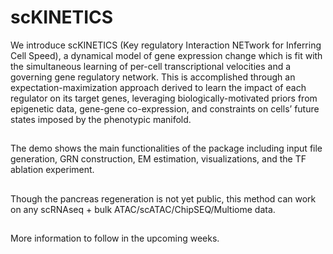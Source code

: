# scKINETICS
We introduce scKINETICS (Key regulatory Interaction NETwork for Inferring Cell Speed), a dynamical model of gene expression change which is fit with the simultaneous learning of per-cell transcriptional velocities and a governing gene regulatory network. This is accomplished through an expectation-maximization approach derived to learn the impact of each regulator on its target genes, leveraging biologically-motivated priors from epigenetic data, gene-gene co-expression, and constraints on cells’ future states imposed by the phenotypic manifold.
##
The demo shows the main functionalities of the package including input file generation, GRN construction, EM estimation, visualizations, and the TF ablation experiment. 
##
Though the pancreas regeneration is not yet public, this method can work on any scRNAseq + bulk ATAC/scATAC/ChipSEQ/Multiome data.
##
More information to follow in the upcoming weeks.
